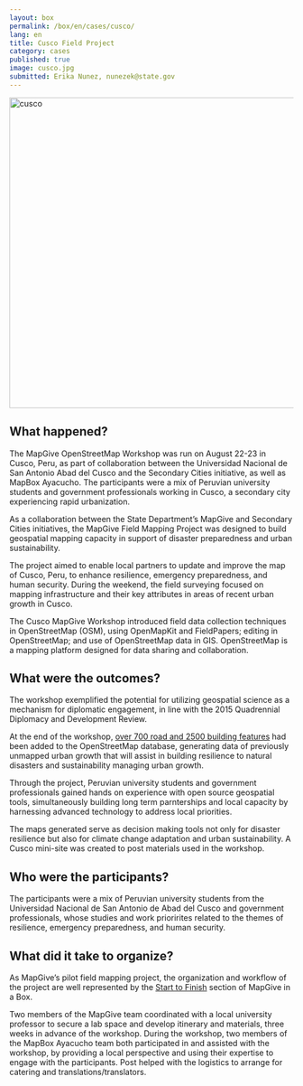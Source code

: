 ```yaml
---
layout: box
permalink: /box/en/cases/cusco/
lang: en
title: Cusco Field Project
category: cases
published: true
image: cusco.jpg
submitted: Erika Nunez, nunezek@state.gov
---
```


<img src='{{site.baseurl}}/assets/img/{{page.image}}' alt="cusco" width="550px">

## What happened?

The MapGive OpenStreetMap Workshop was run on August 22-23 in Cusco, Peru, as part of collaboration between the Universidad Nacional de San Antonio Abad del Cusco and the Secondary Cities initiative, as well as MapBox Ayacucho. The participants were a mix of Peruvian university students and government professionals working in Cusco, a secondary city experiencing rapid urbanization. 

As a collaboration between the State Department’s MapGive and Secondary Cities initiatives, the MapGive Field Mapping Project was designed to build geospatial mapping capacity in support of disaster preparedness and urban sustainability. 

The project aimed to enable local partners to update and improve the map of Cusco, Peru, to enhance resilience, emergency preparedness, and human security. During the weekend, the field surveying focused on mapping infrastructure and their key attributes in areas of recent urban growth in Cusco. 

The Cusco MapGive Workshop introduced field data collection techniques in OpenStreetMap (OSM), using OpenMapKit and FieldPapers; editing in OpenStreetMap; and use of OpenStreetMap data in GIS. OpenStreetMap is a mapping platform designed for data sharing and collaboration.

## What were the outcomes?

The workshop exemplified the potential for utilizing geospatial science as a mechanism for diplomatic engagement, in line with the 2015 Quadrennial Diplomacy and Development Review.

At the end of the workshop, [over 700 road and 2500 building features](http://mapgive.state.gov/events/cusco/resultados/osmdown/) had been added to the OpenStreetMap database, generating data of previously unmapped urban growth that will assist in building resilience to natural disasters and sustainability managing urban growth. 

Through the project, Peruvian university students and government professionals gained hands on experience with open source geospatial tools, simultaneously building long term parnterships and local capacity by harnessing advanced technology to address local priorities.

The maps generated serve as decision making tools not only for disaster resilience but also for climate change adaptation and urban sustainability. A Cusco mini-site was created to post materials used in the workshop.

## Who were the participants?

The participants were a mix of Peruvian university students from the Universidad Nacional de San Antonio de Abad del Cusco and government professionals, whose studies and work priorirites related to the themes of resilience, emergency preparedness, and human security.

## What did it take to organize?

As MapGive’s pilot field mapping project, the organization and workflow of the project are well represented by the [Start to Finish](#resources&start-to-finish) section of MapGive in a Box.

Two members of the MapGive team coordinated with a local university professor to secure a lab space and develop itinerary and materials, three weeks in advance of the workshop. During the workshop, two members of the MapBox Ayacucho team both participated in and assisted with the workshop, by providing a local perspective and using their expertise to engage with the participants. Post helped with the logistics to arrange for catering and translations/translators.
